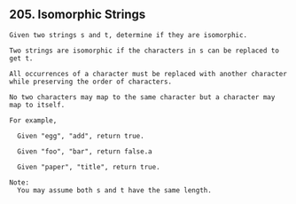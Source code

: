 ## 205\. Isomorphic Strings

    Given two strings s and t, determine if they are isomorphic.
    
    Two strings are isomorphic if the characters in s can be replaced to get t.
    
    All occurrences of a character must be replaced with another character while preserving the order of characters. 
    
    No two characters may map to the same character but a character may map to itself.
    
    For example,
    
      Given "egg", "add", return true.
      
      Given "foo", "bar", return false.a
      
      Given "paper", "title", return true.
    
    Note:
      You may assume both s and t have the same length.